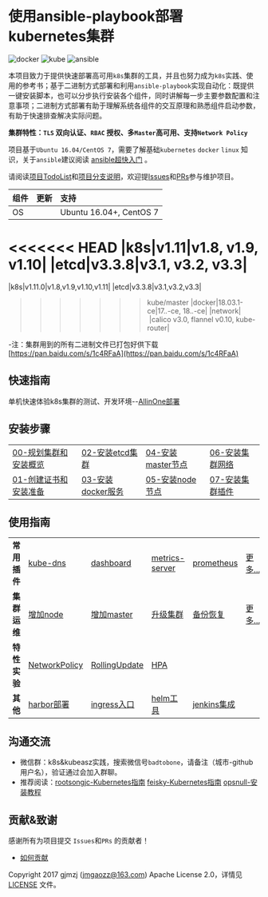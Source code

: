 # 使用ansible-playbook部署kubernetes集群

![docker](./pics/docker.jpg) ![kube](./pics/kube.jpg) ![ansible](./pics/ansible.jpg)

本项目致力于提供快速部署高可用`k8s`集群的工具，并且也努力成为`k8s`实践、使用的参考书；基于二进制方式部署和利用`ansible-playbook`实现自动化：既提供一键安装脚本，也可以分步执行安装各个组件，同时讲解每一步主要参数配置和注意事项；二进制方式部署有助于理解系统各组件的交互原理和熟悉组件启动参数，有助于快速排查解决实际问题。

**集群特性：`TLS` 双向认证、`RBAC` 授权、多`Master`高可用、支持`Network Policy`**

项目基于`Ubuntu 16.04/CentOS 7`，需要了解基础`kubernetes` `docker` `linux` 知识，关于`ansible`建议阅读 [ansible超快入门](http://weiweidefeng.blog.51cto.com/1957995/1895261) 。

请阅读[项目TodoList](docs/mixes/TodoList.md)和[项目分支说明](docs/branch.md)，欢迎提[Issues](https://github.com/gjmzj/kubeasz/issues)和[PRs](docs/mixes/HowToContribute.md)参与维护项目。

|组件|更新|支持|
|:-|:-|:-|
|OS|&nbsp;|Ubuntu 16.04+, CentOS 7|
<<<<<<< HEAD
|k8s|v1.11|v1.8, v1.9, v1.10|
|etcd|v3.3.8|v3.1, v3.2, v3.3|
=======
|k8s|v1.11.0|v1.8,v1.9,v1.10,v1.11|
|etcd|v3.3.8|v3.1,v3.2,v3.3|
>>>>>>> kube/master
|docker|18.03.1-ce|17.*.*-ce, 18.*.*-ce|
|network|&nbsp;|calico v3.0, flannel v0.10, kube-router|

-注：集群用到的所有二进制文件已打包好供下载 [https://pan.baidu.com/s/1c4RFaA](https://pan.baidu.com/s/1c4RFaA)  

## 快速指南

单机快速体验k8s集群的测试、开发环境--[AllinOne部署](docs/quickStart.md)

## 安装步骤

<table border="0">
    <tr>
        <td><a href="docs/00-集群规划和基础参数设定.md">00-规划集群和安装概览</a></td>
        <td><a href="docs/02-安装etcd集群.md">02-安装etcd集群</a></td>
        <td><a href="docs/04-安装kube-master节点.md">04-安装master节点</a></td>
        <td><a href="docs/06-安装网络组件.md">06-安装集群网络</a></td>
    </tr>
    <tr>
        <td><a href="docs/01-创建CA证书和环境配置.md">01-创建证书和安装准备</a></td>
        <td><a href="docs/03-安装docker服务.md">03-安装docker服务</a></td>
        <td><a href="docs/05-安装kube-node节点.md">05-安装node节点</a></td>
        <td><a href="docs/07-安装集群插件.md">07-安装集群插件</a></td>
    </tr>
</table>

## 使用指南

<table border="0">
    <tr>
        <td><strong>常用插件</strong></td>
        <td><a href="docs/guide/kubedns.md">kube-dns</a></td>
        <td><a href="docs/guide/dashboard.md">dashboard</a></td>
        <td><a href="docs/guide/metrics-server.md">metrics-server</a></td>
        <td><a href="docs/guide/prometheus.md">prometheus</a></td>
        <td><a href="docs/guide/index.md">更多...</a></td>
    </tr>
    <tr>
        <td><strong>集群运维</strong></td>
        <td><a href="docs/op/AddNode.md">增加node</a></td>
        <td><a href="docs/op/AddMaster.md">增加master</a></td>
        <td><a href="docs/op/upgrade.md">升级集群</a></td>
        <td><a href="docs/op/cluster_restore.md">备份恢复</a></td>
        <td><a href="docs/op/op-index.md">更多...</a></td>
    </tr>
    <tr>
        <td><strong>特性实验</strong></td>
        <td><a href="docs/guide/networkpolicy.md">NetworkPolicy</a></td>
        <td><a href="docs/guide/rollingupdateWithZeroDowntime.md">RollingUpdate</a></td>
        <td><a href="docs/guide/hpa.md">HPA</a></td>
        <td><a href=""></a></td>
        <td><a href=""></a></td>
    </tr>
    <tr>
        <td><strong>其他</strong></td>
        <td><a href="docs/guide/harbor.md">harbor部署</a></td>
        <td><a href="docs/guide/ingress.md">ingress入口</a></td>
        <td><a href="docs/guide/helm.md">helm工具</a></td>
        <td><a href="docs/guide/jenkins.md">jenkins集成</a></td>
        <td><a href=""></a></td>
    </tr>
</table>

## 沟通交流

- 微信群：k8s&kubeasz实践，搜索微信号`badtobone`，请备注（城市-github用户名），验证通过会加入群聊。
- 推荐阅读：[rootsongjc-Kubernetes指南](https://github.com/rootsongjc/kubernetes-handbook) [feisky-Kubernetes指南](https://github.com/feiskyer/kubernetes-handbook/blob/master/zh/SUMMARY.md) [opsnull-安装教程](https://github.com/opsnull/follow-me-install-kubernetes-cluster)

## 贡献&致谢

感谢所有为项目提交 `Issues`和`PRs` 的贡献者！

- [如何贡献](docs/mixes/HowToContribute.md)

Copyright 2017 gjmzj (jmgaozz@163.com) Apache License 2.0，详情见 [LICENSE](docs/mixes/LICENSE) 文件。
